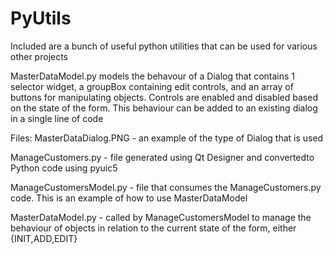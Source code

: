 # PyUtils
Included are a bunch of useful python utilities that can be used for various other projects

MasterDataModel.py models the behavour of a Dialog that contains 1 selector widget, a groupBox containing edit controls, and an array of buttons for manipulating objects. Controls are enabled and disabled based on the state of the form. This behaviour can be added to an existing dialog in a single line of code

Files: 
MasterDataDialog.PNG - an example of the type of Dialog that is used

ManageCustomers.py - file generated using Qt Designer and convertedto Python code using pyuic5

ManageCustomersModel.py - file that consumes the ManageCustomers.py code. This is an example of how to use MasterDataModel

MasterDataModel.py - called by ManageCustomersModel to manage the behaviour of objects in relation to the current state of the form, either {INIT,ADD,EDIT}



